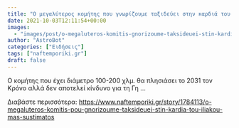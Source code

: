 ```yaml
---
title: "Ο μεγαλύτερος κομήτης που γνωρίζουμε ταξιδεύει στην καρδιά του ηλιακού μας συστήματος"
date: 2021-10-03T12:11:54+00:00
images:
  - "images/post/o-megaluteros-komitis-gnorizoume-taksideuei-stin-kardia-iliakou-sustimatos.jpg"
author: "AstroBot"
categories: ["Ειδήσεις"]
tags: ["naftemporiki.gr"]
draft: false
---
```


Ο κομήτης που έχει διάμετρο 100-200 χλμ. θα πλησιάσει το 2031 τον Κρόνο αλλά δεν αποτελεί κίνδυνο για τη Γη ...

Διαβάστε περισσότερα: https://www.naftemporiki.gr/story/1784113/o-megaluteros-komitis-pou-gnorizoume-taksideuei-stin-kardia-tou-iliakou-mas-sustimatos
